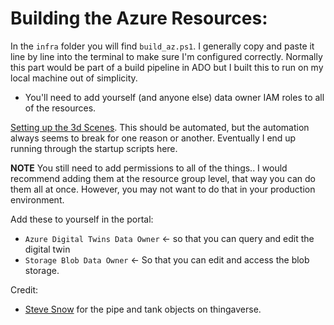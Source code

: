 # Building the Azure Resources:

In the `infra` folder you will find `build_az.ps1`. I generally copy and paste it line by line into the terminal to make sure I'm configured correctly. Normally this part would be part of a build pipeline in ADO but I built this to run on my local machine out of simplicity. 
* You'll need to add yourself (and anyone else) data owner IAM roles to all of the resources. 

[Setting up the 3d Scenes](https://learn.microsoft.com/en-us/azure/digital-twins/quickstart-3d-scenes-studio). This should be automated, but the automation always seems to break for one reason or another. Eventually I end up running through the startup scripts here. 

**NOTE** You still need to add permissions to all of the things..
I would recommend adding them at the resource group level, that way you can do them all at once. However, you may not want to do that in your production environment. 

Add these to yourself in the portal:
* `Azure Digital Twins Data Owner` <- so that you can query and edit the digital twin
* `Storage Blob Data Owner` <- So that you can edit and access the blob storage.

Credit:
* [Steve Snow](https://www.thingiverse.com/snowman77/designs) for the pipe and tank objects on thingaverse. 
